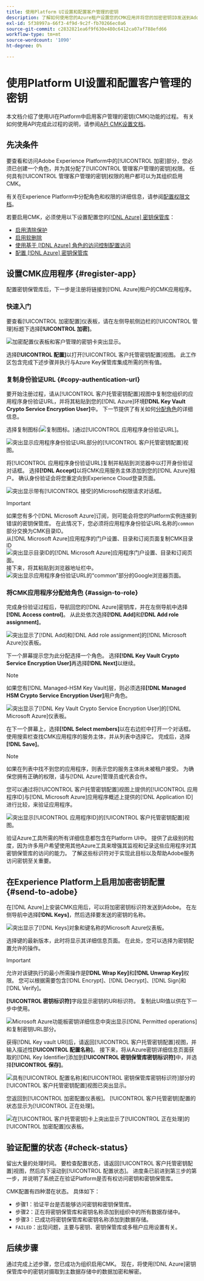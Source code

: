 ```yaml
---
title: 使用Platform UI设置和配置客户管理的密钥
description: 了解如何使用您的Azure租户设置您的CMK应用并将您的加密密钥ID发送到Adobe Experience Platform。
exl-id: 5f38997a-66f3-4f9d-9c2f-fb70266ec0a6
source-git-commit: c2832821ea6f9f630e480c6412ca07af788efd66
workflow-type: tm+mt
source-wordcount: '1090'
ht-degree: 0%

---
```


# 使用Platform UI设置和配置客户管理的密钥

本文档介绍了使用UI在Platform中启用客户管理的密钥(CMK)功能的过程。 有关如何使用API完成此过程的说明，请参阅[API CMK设置文档](./api-set-up.md)。

## 先决条件

要查看和访问Adobe Experience Platform中的[!UICONTROL 加密]部分，您必须已创建一个角色，并为其分配了[!UICONTROL 管理客户管理的密钥]权限。 任何具有[!UICONTROL 管理客户管理的密钥]权限的用户都可以为其组织启用CMK。

有关在Experience Platform中分配角色和权限的详细信息，请参阅[配置权限文档](https://experienceleague.adobe.com/docs/platform-learn/getting-started-for-data-architects-and-data-engineers/configure-permissions.html)。

若要启用CMK，必须使用以下设置配置您的[[!DNL Azure] 密钥保管库](./azure-key-vault-config.md)：

* [启用清除保护](https://learn.microsoft.com/en-us/azure/key-vault/general/soft-delete-overview#purge-protection)
* [启用软删除](https://learn.microsoft.com/en-us/azure/key-vault/general/soft-delete-overview)
* [使用基于 [!DNL Azure] 角色的访问控制配置访问](https://learn.microsoft.com/en-us/azure/role-based-access-control/)
* [配置 [!DNL Azure] 密钥保管库](./azure-key-vault-config.md)

## 设置CMK应用程序 {#register-app}

配置密钥保管库后，下一步是注册将链接到[!DNL Azure]租户的CMK应用程序。

### 快速入门

要查看[!UICONTROL 加密配置]仪表板，请在左侧导航侧边栏的[!UICONTROL 管理]标题下选择&#x200B;**[!UICONTROL 加密]**。

![加密配置仪表板和客户管理的密钥卡突出显示。](../../images/governance-privacy-security/customer-managed-keys/encryption-configraion.png)

选择&#x200B;**[!UICONTROL 配置]**&#x200B;以打开[!UICONTROL 客户托管密钥配置]视图。 此工作区包含完成下述步骤并执行与Azure Key保管库集成所需的所有值。

### 复制身份验证URL {#copy-authentication-url}

要开始注册过程，请从[!UICONTROL 客户托管密钥配置]视图中复制您组织的应用程序身份验证URL，并将其粘贴到您的[!DNL Azure]环境&#x200B;**[!DNL Key Vault Crypto Service Encryption User]**&#x200B;中。 下一节提供了有关如何[分配角色](#assign-to-role)的详细信息。

选择复制图标(![复制图标。](/help/images/icons/copy.png))通过[!UICONTROL 应用程序身份验证URL]。

![突出显示应用程序身份验证URL部分的[!UICONTROL 客户托管密钥配置]视图。](../../images/governance-privacy-security/customer-managed-keys/application-authentication-url.png)

将[!UICONTROL 应用程序身份验证URL]复制并粘贴到浏览器中以打开身份验证对话框。 选择&#x200B;**[!DNL Accept]**&#x200B;以将CMK应用服务主体添加到您的[!DNL Azure]租户。 确认身份验证会将您重定向到Experience Cloud登录页面。

![突出显示带有[!UICONTROL 接受]的Microsoft权限请求对话框。](../../images/governance-privacy-security/customer-managed-keys/app-permission.png)

>[!IMPORTANT]
>
>如果您有多个[!DNL Microsoft Azure]订阅，则可能会将您的Platform实例连接到错误的密钥保管库。 在此情况下，您必须将应用程序身份验证URL名称的`common`部分交换为CMK目录ID。<br>从[!DNL Microsoft Azure]应用程序的门户设置、目录和订阅页面复制CMK目录ID<br>![突出显示目录ID的[!DNL Microsoft Azure]应用程序门户设置、目录和订阅页面。](../../images/governance-privacy-security/customer-managed-keys/directory-id.png)<br>接下来，将其粘贴到浏览器地址栏中。<br>![突出显示应用程序身份验证URL的“common”部分的Google浏览器页面。](../../images/governance-privacy-security/customer-managed-keys/common-url-section.png)

### 将CMK应用程序分配给角色 {#assign-to-role}

完成身份验证过程后，导航回您的[!DNL Azure]密钥库，并在左侧导航中选择&#x200B;**[!DNL Access control]**。 从此处依次选择&#x200B;**[!DNL Add]**&#x200B;和&#x200B;**[!DNL Add role assignment]**。

![突出显示了[!DNL Add]和[!DNL Add role assignment]的[!DNL Microsoft Azure]仪表板。](../../images/governance-privacy-security/customer-managed-keys/add-role-assignment.png)

下一个屏幕提示您为此分配选择一个角色。 选择&#x200B;**[!DNL Key Vault Crypto Service Encryption User]**&#x200B;再选择&#x200B;**[!DNL Next]**&#x200B;以继续。

>[!NOTE]
>
>如果您有[!DNL Managed-HSM Key Vault]层，则必须选择&#x200B;**[!DNL Managed HSM Crypto Service Encryption User]**&#x200B;用户角色。

![突出显示了[!DNL Key Vault Crypto Service Encryption User]的[!DNL Microsoft Azure]仪表板。](../../images/governance-privacy-security/customer-managed-keys/select-role.png)

在下一个屏幕上，选择&#x200B;**[!DNL Select members]**&#x200B;以在右边栏中打开一个对话框。 使用搜索栏查找CMK应用程序的服务主体，并从列表中选择它。 完成后，选择&#x200B;**[!DNL Save]**。

>[!NOTE]
>
>如果在列表中找不到您的应用程序，则表示您的服务主体尚未被租户接受。 为确保您拥有正确的权限，请与[!DNL Azure]管理员或代表合作。

您可以通过将[!UICONTROL 客户托管密钥配置]视图上提供的[!UICONTROL 应用程序ID]与[!DNL Microsoft Azure]应用程序概述上提供的[!DNL Application ID]进行比较，来验证应用程序。

![突出显示[!UICONTROL 应用程序ID]的[!UICONTROL 客户托管密钥配置]视图。](../../images/governance-privacy-security/customer-managed-keys/application-id.png)

验证Azure工具所需的所有详细信息都包含在Platform UI中。 提供了此级别的粒度，因为许多用户希望使用其他Azure工具来增强其监视和记录这些应用程序对其密钥保管库的访问的能力。 了解这些标识符对于实现此目标以及帮助Adobe服务访问密钥至关重要。

## 在Experience Platform上启用加密密钥配置 {#send-to-adobe}

在[!DNL Azure]上安装CMK应用后，可以将加密密钥标识符发送到Adobe。 在左侧导航中选择&#x200B;**[!DNL Keys]**，然后选择要发送的密钥的名称。

![突出显示了[!DNL Keys]对象和键名称的Microsoft Azure仪表板。](../../images/governance-privacy-security/customer-managed-keys/select-key.png)

选择键的最新版本，此时将显示其详细信息页面。 在此处，您可以选择为密钥配置允许的操作。

>[!IMPORTANT]
>
>允许对该键执行的最小所需操作是&#x200B;**[!DNL Wrap Key]**&#x200B;和&#x200B;**[!DNL Unwrap Key]**&#x200B;权限。 您可以根据需要包含[!DNL Encrypt]、[!DNL Decrypt]、[!DNL Sign]和[!DNL Verify]。

**[!UICONTROL 密钥标识符]**&#x200B;字段显示密钥的URI标识符。 复制此URI值以供在下一步中使用。

![Microsoft Azure功能板密钥详细信息中突出显示[!DNL Permitted operations]和复制密钥URL部分。](../../images/governance-privacy-security/customer-managed-keys/copy-key-url.png)

获得[!DNL Key vault URI]后，请返回[!UICONTROL 客户托管密钥配置]视图，并输入描述性&#x200B;**[!UICONTROL 配置名称]**。 接下来，将从Azure密钥详细信息页面获取的[!DNL Key Identifier]添加到&#x200B;**[!UICONTROL 密钥保管库密钥标识符]**&#x200B;中，并选择&#x200B;**[!UICONTROL 保存]**。

![具有[!UICONTROL 配置名称]和[!UICONTROL 密钥保管库密钥标识符]部分的[!UICONTROL 客户托管密钥配置]视图已突出显示。](../../images/governance-privacy-security/customer-managed-keys/configuration-name.png)

您返回到[!UICONTROL 加密配置仪表板]。 [!UICONTROL 客户托管密钥]配置的状态显示为[!UICONTROL 正在处理]。

![在[!UICONTROL 客户托管密钥]卡上突出显示了[!UICONTROL 正在处理]的[!UICONTROL 加密配置]仪表板。](../../images/governance-privacy-security/customer-managed-keys/processing.png)

## 验证配置的状态 {#check-status}

留出大量的处理时间。 要检查配置状态，请返回[!UICONTROL 客户托管密钥配置]视图，然后向下滚动到[!UICONTROL 配置状态]。 进度条已前进到第三步的第一步，并说明了系统正在验证Platform是否有权访问密钥和密钥保管库。

CMK配置有四种潜在状态。 具体如下：

* 步骤1：验证平台是否能够访问密钥和密钥保管库。
* 步骤2：正在将密钥保管库和密钥名称添加到组织中的所有数据存储中。
* 步骤3：已成功将密钥保管库和密钥名称添加到数据存储。
* `FAILED`：出现问题，主要与密钥、密钥保管库或多租户应用设置有关。

## 后续步骤

通过完成上述步骤，您已成功为组织启用CMK。 现在，将使用[!DNL Azure]密钥保管库中的密钥对摄取到主数据存储中的数据加密和解密。
